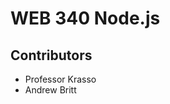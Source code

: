 <h1>WEB 340 Node.js</h1>
<h2>Contributors</h2>
<ul>
    <li>Professor Krasso</li>
    <li>Andrew Britt</li>
</ul>